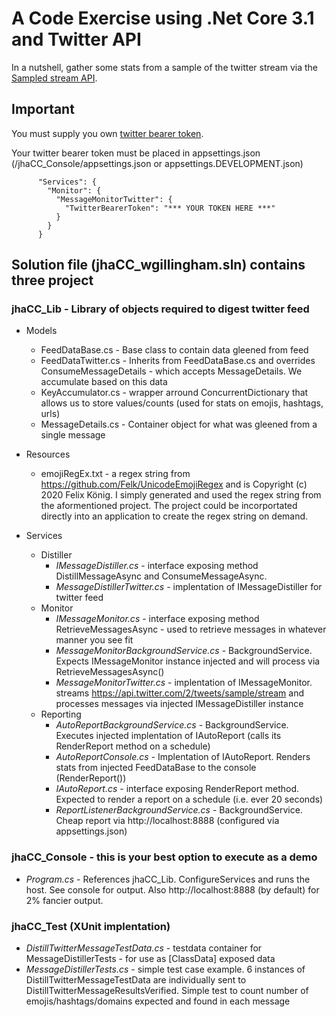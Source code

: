 # A Code Exercise using .Net Core 3.1 and Twitter API

In a nutshell, gather some stats from a sample of the twitter stream via the [Sampled stream API](https://developer.twitter.com/en/docs/twitter-api/tweets/sampled-stream/introduction).

## Important

You must supply you own [twitter bearer token](https://developer.twitter.com/en/docs/authentication/oauth-2-0).

Your twitter bearer token must be placed in appsettings.json (/jhaCC_Console/appsettings.json or appsettings.DEVELOPMENT.json)

```
      "Services": {
        "Monitor": {
          "MessageMonitorTwitter": {
            "TwitterBearerToken": "*** YOUR TOKEN HERE ***"
          }
        }
      }
```

## Solution file (jhaCC_wgillingham.sln) contains three project

### jhaCC_Lib - Library of objects required to digest twitter feed
- Models
  - FeedDataBase.cs - Base class to contain data gleened from feed
  - FeedDataTwitter.cs - Inherits from FeedDataBase.cs and overrides ConsumeMessageDetails - which accepts MessageDetails.  We accumulate based on this data
  - KeyAccumulator.cs - wrapper arround ConcurrentDictionary that allows us to store values/counts (used for stats on emojis, hashtags, urls)
  - MessageDetails.cs - Container object for what was gleened from a single message

- Resources
  - emojiRegEx.txt - a regex string from https://github.com/Felk/UnicodeEmojiRegex and is Copyright (c) 2020 Felix König.  I simply generated and used the regex string from the aformentioned project.  The project could be incorportated directly into an application to create the regex string on demand.
- Services
  - Distiller
    - _IMessageDistiller.cs_ - interface exposing method DistillMessageAsync and ConsumeMessageAsync.
    - _MessageDistillerTwitter.cs_ - implentation of IMessageDistiller for twitter feed
  - Monitor
    - _IMessageMonitor.cs_ - interface exposing method RetrieveMessagesAsync - used to retrieve messages in whatever manner you see fit
    - _MessageMonitorBackgroundService.cs_ - BackgroundService.  Expects IMessageMonitor instance injected and will process via RetrieveMessagesAsync()
    - _MessageMonitorTwitter.cs_ - implentation of IMessageMonitor.  streams https://api.twitter.com/2/tweets/sample/stream and processes messages via injected IMessageDistiller instance
  - Reporting
    - _AutoReportBackgroundService.cs_ - BackgroundService.  Executes injected implentation of IAutoReport (calls its RenderReport method on a schedule)
    - _AutoReportConsole.cs_ - Implentation of IAutoReport.  Renders stats from injected FeedDataBase to the console (RenderReport())
    - _IAutoReport.cs_ - interface exposing RenderReport method.  Expected to render a report on a schedule (i.e. ever 20 seconds)
    - _ReportListenerBackgroundService.cs_ - BackgroundService.  Cheap report via http://localhost:8888 (configured via appsettings.json)

### jhaCC_Console - this is your best option to execute as a demo
- _Program.cs_ - References jhaCC_Lib.  ConfigureServices and runs the host.  See console for output.  Also http://localhost:8888 (by default) for 2% fancier output.

### jhaCC_Test (XUnit implentation)
- _DistillTwitterMessageTestData.cs_ - testdata container for MessageDistillerTests - for use as [ClassData] exposed data
- _MessageDistillerTests.cs_ - simple test case example.  6 instances of DistillTwitterMessageTestData are individually sent to DistillTwitterMessageResultsVerified.  Simple test to count number of emojis/hashtags/domains expected and found in each message
